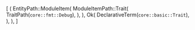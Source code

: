 [
    (
        EntityPath::ModuleItem(
            ModuleItemPath::Trait(
                TraitPath(`core::fmt::Debug`),
            ),
        ),
        Ok(
            DeclarativeTerm(`core::basic::Trait`),
        ),
    ),
]